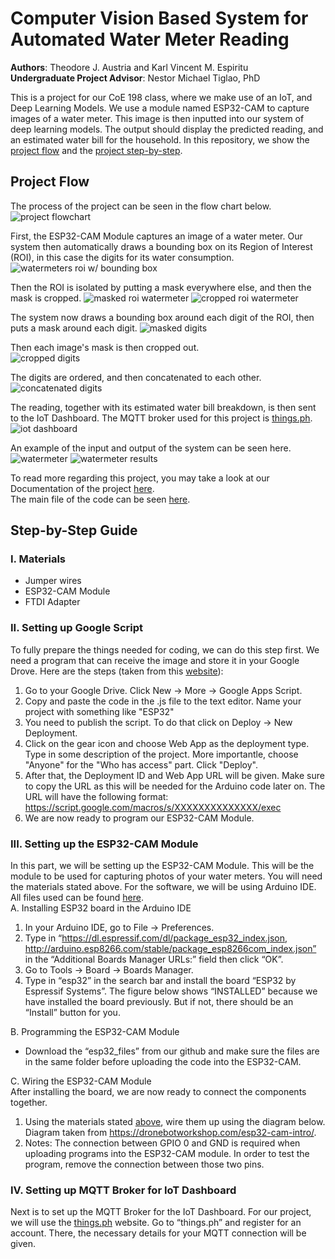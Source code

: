# Computer Vision Based System for Automated Water Meter Reading  

**Authors**: Theodore J. Austria and Karl Vincent M. Espiritu  
**Undergraduate Project Advisor**: Nestor Michael Tiglao, PhD  
  
This is a project for our CoE 198 class, where we make use of an IoT, and Deep Learning Models. We use a module named ESP32-CAM to capture images of a water meter. This image is then inputted into our system of deep learning models. The output should display the predicted reading, and an estimated water bill for the household. In this repository, we show the [project flow](https://github.com/espiritukarl/CoE-198#project-flow) and the [project step-by-step](https://github.com/espiritukarl/CoE-198#step-by-step-guide).
  
## Project Flow
The process of the project can be seen in the flow chart below. ![project flowchart](https://github.com/espiritukarl/CoE-198/blob/main/images/flowchart.png?raw=true)   
  
First, the ESP32-CAM Module captures an image of a water meter. Our system then automatically draws a bounding box on its Region of Interest (ROI), in this case the digits for its water consumption. ![watermeters roi w/ bounding box](https://github.com/espiritukarl/CoE-198/blob/main/images/boundingbox_automated.PNG?raw=true)
  
Then the ROI is isolated by putting a mask everywhere else, and then the mask is cropped. ![masked roi watermeter](https://github.com/espiritukarl/CoE-198/blob/main/images/roi_masked.PNG?raw=true) ![cropped roi watermeter](https://github.com/espiritukarl/CoE-198/blob/main/images/roi_cropped.PNG?raw=true)
  
The system now draws a bounding box around each digit of the ROI, then puts a mask around each digit. ![masked digits](https://github.com/espiritukarl/CoE-198/blob/main/images/digits_masked.PNG?raw=true)
  
Then each image's mask is then cropped out.  
![cropped digits](https://github.com/espiritukarl/CoE-198/blob/main/images/digits_cropped.PNG?raw=true)
  
The digits are ordered, and then concatenated to each other. ![concatenated digits](https://github.com/espiritukarl/CoE-198/blob/main/images/digits_final.PNG?raw=true)
  
The reading, together with its estimated water bill breakdown, is then sent to the IoT Dashboard. The MQTT broker used for this project is [things.ph](https://things.ph/). ![iot dashboard](https://github.com/espiritukarl/CoE-198/blob/main/images/iot_dashboard.PNG?raw=true)
  
An example of the input and output of the system can be seen here.  
![watermeter](https://github.com/espiritukarl/CoE-198/blob/main/images/watermeter.jpg?raw=true) ![watermeter results](https://github.com/espiritukarl/CoE-198/blob/main/images/watermeter_results.PNG?raw=true)
  
To read more regarding this project, you may take a look at our Documentation of the project [here](https://github.com/espiritukarl/CoE-198/blob/main/Final%20Documentation.pdf).  
The main file of the code can be seen [here](https://github.com/espiritukarl/CoE-198/blob/main/watermeter_prediction.ipynb).  

## Step-by-Step Guide

### I. Materials
- Jumper wires  
- ESP32-CAM Module  
- FTDI Adapter  

### II. Setting up Google Script
To fully prepare the things needed for coding, we can do this step first. We need a program that can receive the image and store it in your Google Drove. Here are the steps (taken from this [website](https://www.gsampallo.com/2019/10/13/esp32-cam-subir-fotos-a-google-drive/)):  
1. Go to your Google Drive. Click New -> More -> Google Apps Script.
2. Copy and paste the code in the .js file to the text editor. Name your project with something like "ESP32"
3. You need to publish the script. To do that click on Deploy -> New Deployment.
4. Click on the gear icon and choose Web App as the deployment type. Type in some description of the project. More importantle, choose "Anyone" for the "Who has access" part. Click "Deploy".
5. After that, the Deployment ID and Web App URL will be given. Make sure to copy the URL as this will be needed for the Arduino code later on. The URL will have the following format: https://script.google.com/macros/s/XXXXXXXXXXXXXX/exec
6. We are now ready to program our ESP32-CAM Module.

### III. Setting up the ESP32-CAM Module
In this part, we will be setting up the ESP32-CAM Module. This will be the module to be used for capturing photos of your water meters. You will need the materials stated above. For the software, we will be using Arduino IDE. All files used can be found [here](https://github.com/espiritukarl/CoE-198/tree/main/ESP32_Files).  
A. Installing ESP32 board in the Arduino IDE
1. In your Arduino IDE, go to File -> Preferences.
2. Type in “https://dl.espressif.com/dl/package_esp32_index.json, http://arduino.esp8266.com/stable/package_esp8266com_index.json” in the “Additional Boards Manager URLs:” field then click “OK”. 
3. Go to Tools -> Board -> Boards Manager.
4. Type in “esp32” in the search bar and install the board “ESP32 by Espressif Systems”. The figure below shows “INSTALLED” because we have installed the board previously. But if not, there should be an “Install” button for you.
  
B. Programming the ESP32-CAM Module  
- Download the “esp32_files” from our github and make sure the files are in the same folder before uploading the code into the ESP32-CAM.
  
C. Wiring the ESP32-CAM Module  
After installing the board, we are now ready to connect the components together.
1. Using the materials stated [above](https://github.com/espiritukarl/CoE-198#i-materials), wire them up using the diagram below. Diagram taken from https://dronebotworkshop.com/esp32-cam-intro/. 
2. Notes: The connection between GPIO 0 and GND is required when uploading programs into the ESP32-CAM module. In order to test the program, remove the connection between those two pins.

### IV. Setting up MQTT Broker for IoT Dashboard  
Next is to set up the MQTT Broker for the IoT Dashboard. For our project, we will use the [things.ph]() website. Go to “things.ph” and register for an account. There, the necessary details for your MQTT connection will be given.
